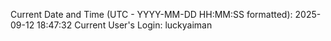 Current Date and Time (UTC - YYYY-MM-DD HH:MM:SS formatted): 2025-09-12 18:47:32
Current User's Login: luckyaiman

